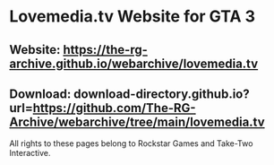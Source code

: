 # Lovemedia.tv Website for GTA 3
## Website: https://the-rg-archive.github.io/webarchive/lovemedia.tv

## Download: download-directory.github.io?url=https://github.com/The-RG-Archive/webarchive/tree/main/lovemedia.tv

All rights to these pages belong to Rockstar Games and Take-Two Interactive.

